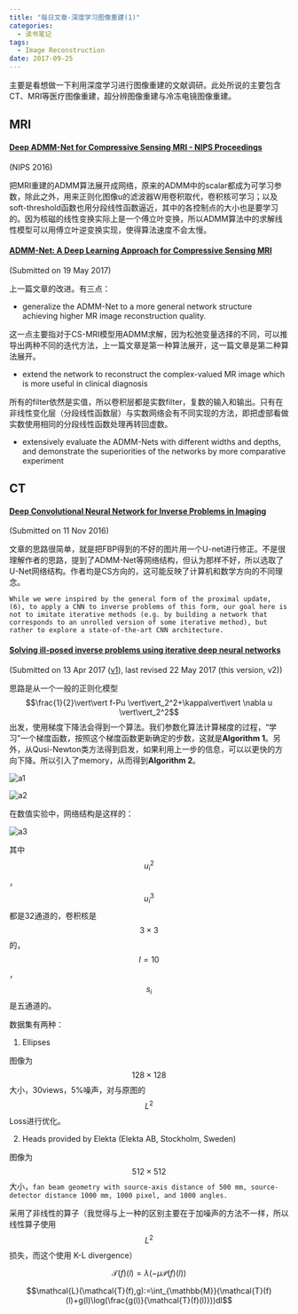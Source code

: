 ```yaml
---
title: "每日文章-深度学习图像重建(1)"
categories:
  - 读书笔记
tags:
  - Image Reconstruction
date: 2017-09-25
---
```


主要是看想做一下利用深度学习进行图像重建的文献调研。此处所说的主要包含CT、MRI等医疗图像重建，超分辨图像重建与冷冻电镜图像重建。

<!-- more -->

## MRI

#### [Deep ADMM-Net for Compressive Sensing MRI - NIPS Proceedings](https://papers.nips.cc/paper/6406-deep-admm-net-for-compressive-sensing-mri)

(NIPS 2016)

把MRI重建的ADMM算法展开成网络，原来的ADMM中的scalar都成为可学习参数，除此之外，用来正则化图像u的滤波器W用卷积取代，卷积核可学习；以及soft-threshold函数也用分段线性函数逼近，其中的各控制点的大小也是要学习的。因为核磁的线性变换实际上是一个傅立叶变换，所以ADMM算法中的求解线性模型可以用傅立叶逆变换实现，使得算法速度不会太慢。

#### [ADMM-Net: A Deep Learning Approach for Compressive Sensing MRI](https://arxiv.org/abs/1705.06869)

(Submitted on 19 May 2017)

上一篇文章的改进。有三点：

-  generalize the ADMM-Net to a more general network structure achieving higher MR
  image reconstruction quality. 

  这一点主要指对于CS-MRI模型用ADMM求解，因为松弛变量选择的不同，可以推导出两种不同的迭代方法，上一篇文章是第一种算法展开，这一篇文章是第二种算法展开。

-  extend the network to reconstruct the complex-valued MR image which is more useful in clinical diagnosis

  所有的filter依然是实值，所以卷积层都是实数filter，复数的输入和输出。只有在非线性变化层（分段线性函数层）与实数网络会有不同实现的方法，即把虚部看做实数使用相同的分段线性函数处理再转回虚数。

- extensively evaluate the ADMM-Nets with different widths and depths, and demonstrate the superiorities of the networks by more comparative experiment


## CT

#### [Deep Convolutional Neural Network for Inverse Problems in Imaging](https://arxiv.org/abs/1611.03679)

(Submitted on 11 Nov 2016)

文章的思路很简单，就是把FBP得到的不好的图片用一个U-net进行修正。不是很理解作者的思路，提到了ADMM-Net等网络结构，但认为那样不好，所以选取了U-Net网络结构。作者均是CS方向的，这可能反映了计算机和数学方向的不同理念。

```While we were inspired by the general form of the proximal update, (6), to apply a CNN to inverse problems of this form, our goal here is not to imitate iterative methods (e.g. by building a network that corresponds to an unrolled version of some iterative method), but rather to explore a state-of-the-art CNN architecture.```



#### [Solving ill-posed inverse problems using iterative deep neural networks](https://arxiv.org/abs/1704.04058)

(Submitted on 13 Apr 2017 ([v1](https://arxiv.org/abs/1704.04058v1)), last revised 22 May 2017 (this version, v2))

思路是从一个一般的正则化模型$$\frac{1}{2}\vert\vert f-Pu \vert\vert_2^2+\kappa\vert\vert \nabla u \vert\vert_2^2$$出发，使用梯度下降法会得到一个算法。我们参数化算法计算梯度的过程，“学习”一个梯度函数，按照这个梯度函数更新确定的步数，这就是**Algorithm 1**。另外，从Qusi-Newton类方法得到启发，如果利用上一步的信息，可以以更快的方向下降。所以引入了memory，从而得到**Algorithm 2**。

![a1](https://content.lz1.fun/202212181011894.png)

![a2](https://content.lz1.fun/202212181011278.png)

在数值实验中，网络结构是这样的：

![a3](https://content.lz1.fun/202212181011580.png)

其中$$u_i^2$$ ，$$u_i^3$$ 都是32通道的，卷积核是$$3 \times 3$$的，$$I=10$$，$$s_i$$是五通道的。

数据集有两种：

1. Ellipses

  图像为$$128 \times 128 $$大小，30views，5%噪声，对与原图的$$L^2$$ Loss进行优化。

2. Heads provided by Elekta (Elekta AB, Stockholm, Sweden)

  图像为$$512 \times 512$$ 大小，`fan beam geometry with source-axis distance of 500 mm, source-detector distance 1000 mm, 1000 pixel, and 1000 angles.`

  采用了非线性的算子（我觉得与上一种的区别主要在于加噪声的方法不一样，所以线性算子使用$$L^2$$损失，而这个使用 K-L divergence）

  $$\mathcal{T}(f)(l)=\lambda(-\mu \mathcal{P}(f)(l))$$

  $$\mathcal{L}(\mathcal{T}(f),g):=\int_{\mathbb{M}}(\mathcal{T}(f)(l)+g(l)\log(\frac{g(l)}{\mathcal{T}(f)(l)}))dl$$
